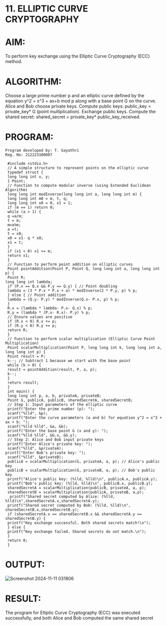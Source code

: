 # 11. ELLIPTIC CURVE CRYPTOGRAPHY

# AIM:
 To perform key exchange using the Elliptic Curve Cryptography (ECC) method.

# ALGORITHM:
 Choose a large prime number p and an elliptic curve defined by the equation y^2 = x^3 +
 ax+b mod p along with a base point G on the curve. Alice and Bob choose private keys.
 Compute public keys: public_key = private_key* G (point multiplication). Exchange public
 keys. Compute the shared secret: shared_secret = private_key* public_key_received.

 # PROGRAM:
```
Program developed by: T. Gayathri
Reg. No: 212223100007

 #include <stdio.h>
 // A simple structure to represent points on the elliptic curve
 typedef struct {
 long long int x, y;
 } Point;
 // Function to compute modular inverse (using Extended Euclidean Algorithm)
 long long int modInverse(long long int a, long long int m) {
 long long int m0 = m, t, q;
 long long int x0 = 0, x1 = 1;
 if (m == 1) return 0;
 while (a > 1) {
 q =a/m;
 t = m;
 m=a%m;
 a =t;
 t = x0;
 x0 = x1- q * x0;
 x1 = t;
 }
 if (x1 < 0) x1 += m;
 return x1;
 }
 // Function to perform point addition on elliptic curves
 Point pointAddition(Point P, Point Q, long long int a, long long int p) {
 Point R;
long long int lambda;
 if (P.x == Q.x && P.y == Q.y) { // Point doubling
 lambda = (3 * P.x * P.x + a) * modInverse(2 * P.y, p) % p;
 } else { // Point addition
 lambda = (Q.y- P.y) * modInverse(Q.x- P.x, p) % p;
 }
 R.x = (lambda * lambda- P.x- Q.x) % p;
 R.y = (lambda * (P.x- R.x)- P.y) % p;
 // Ensure values are positive
 if (R.x < 0) R.x += p;
 if (R.y < 0) R.y += p;
 return R;
 }
 // Function to perform scalar multiplication (Elliptic Curve Point Multiplication)
 Point scalarMultiplication(Point P, long long int k, long long int a, long long int p) {
 Point result = P;
 k--; // Subtract 1 because we start with the base point
 while (k > 0) {
 result = pointAddition(result, P, a, p);
 k--;
 }
 return result;
 }
 int main() {
 long long int p, a, b, privateA, privateB;
 Point G, publicA, publicB, sharedSecretA, sharedSecretB;
 // Step 1: Input parameters of the elliptic curve
 printf("Enter the prime number (p): ");
 scanf("%lld", &p);
 printf("Enter the curve parameters (a and b) for equation y^2 = x^3 + ax + b: ");
 scanf("%lld %lld", &a, &b);
 printf("Enter the base point G (x and y): ");
 scanf("%lld %lld", &G.x, &G.y);
 // Step 2: Alice and Bob input private keys
 printf("Enter Alice's private key: ");
 scanf("%lld", &privateA);
printf("Enter Bob's private key: ");
 scanf("%lld", &privateB);
 publicA = scalarMultiplication(G, privateA, a, p); // Alice's public key
 publicB = scalarMultiplication(G, privateB, a, p); // Bob's public key
 printf("Alice's public key: (%lld, %lld)\n", publicA.x, publicA.y);
 printf("Bob's public key: (%lld, %lld)\n", publicB.x, publicB.y);
 sharedSecretA = scalarMultiplication(publicB, privateA, a, p); 
 sharedSecretB = scalarMultiplication(publicA, privateB, a,p);
  printf("Shared secret computed by Alice: (%lld, %lld)\n",sharedSecretA.x,sharedSecretA.y);
 printf("Shared secret computed by Bob: (%lld, %lld)\n", sharedSecretB.x,sharedSecretB.y);
 if (sharedSecretA.x == sharedSecretB.x && sharedSecretA.y == sharedSecretB.y) {
 printf("Key exchange successful. Both shared secrets match!\n");
 } else {
 printf("Key exchange failed. Shared secrets do not match.\n");
 }
 return 0;
 }

```

# OUTPUT:

![Screenshot 2024-11-11 031806](https://github.com/user-attachments/assets/63c03fe3-9132-4482-82e1-61c0d065e2d4)

# RESULT:
 The program for Elliptic Curve Cryptography (ECC) was executed successfully, and
 both Alice and Bob computed the same shared secret
